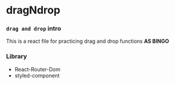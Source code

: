 # dragNdrop
### `drag and drop` intro
This is a react file for practicing drag and drop functions **AS BINGO**

### Library
- React-Router-Dom
- styled-component
